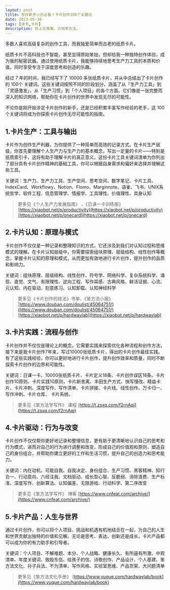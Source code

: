 ```yaml
---
layout: post
title: 写作新手小白必看！卡片创作100个关键词
date: 2023-05-30
tags: [读书,卡片]
description: 世上无难事，只怕笨方法。
---
```



多数人喜欢高级复杂的创作工具，而我独爱简单而古老的纸质卡片。

纸质卡片不高科技也不智能，甚至显得原始笨拙，但却给我一种独特创作体验，成为我的秘密武器。通过使用纸质卡片，我能够持续地思考生产力工具的本质和价值，同时享受专注于深度思考和创造的乐趣。

经过 7 年的时间，我已经写下了 10000 多张纸质卡片，并从中总结出了卡片创作的 100个 关键词。这些关键词按照不同的阶段划分，涵盖了从「生产力工具」到「灵感激发」，从「生产习惯」到「个人项目」的各个方面。它们像是一张完整而深入的知识网络，帮助你在卡片创作的世界中发现无尽的可能性。

不论你是刚开始涉足卡片创作的新手，还是已经积累丰富写作经验的老手，这 100 个关键词将成为你探索卡片创作无尽可能性的指南。

## 1.卡片生产：工具与输出

卡片作为创作生产利器，为你提供了一种简单而高效的记录方式。在卡片生产层级，你首先要理解个人生产力与生产力的基本概念，写出一定量的卡片——特别是纸质索引卡，这将有助于理解卡片的真正意义。这份卡片工具关键词清单为你列出了部分具有卡片创作精神的基础工具，你可以根据自身需求和偏好来选择并理解这些工具。

关键词：生产力、生产力工具、生产空间、思考空间、数字笔记、卡片工具、IndexCard、Workflowy、Notion、Flomo、Marginnote、语雀、飞书、UNIX系统哲学、软件工程、信息管理学、情报学、工具理性、价值理性、具身认知

> 更多见《个人生产力发展指南》 、《日课一卡训练册》
[https://xiaobot.net/p/productivity](https://xiaobot.net/p/productivity)
[https://xiaobot.net/p/onecard](https://xiaobot.net/p/onecard)

## 2.卡片认知：原理与模式

卡片创作不仅仅是一种记录和整理知识的方式，它还涉及到我们对认知过程和思维模式的理解。在卡片认知层级中，你需要探索组块原理、层级结构、线性创作等概念，掌握卡片认知的原理和模式，从而更加有效地进行卡片创作，提升创作的品质和影响力。

关键词：组块原理、层级结构、线性创作、符号学、网络科学、复杂系统科学、涌现、直觉、文气、有限理性、逆向工程、写作耳感、古典风格、鲜活证据、心流、元认知、内在驱动、刻意练习、认知卸载、认知神经科学

> 更多见《卡片创作的技法》书单、《笨方法小报》
[https://www.douban.com/doulist/45064751/](https://www.douban.com/doulist/45064751/)
[https://xiaobot.net/p/hardwaylab](https://xiaobot.net/p/hardwaylab)

## 3.卡片实践：流程与创作

卡片创作并不仅仅是理论上的概念，它需要实践来探索优化各种流程和创作方法，接下来是我卡片创作7年来，写过10000张纸质卡片，得出的卡片创作最佳实践。有了这些实践经验，你可以更好地进行卡片创作，提升创作效率和质量，同时不断探索卡片创作的边界和可能性。

关键词：日课一卡、10000张纸质卡片、卡片定义18条、卡片创作误区18条、卡片创作10原则、卡片实践10原则，卡片断舍离、丰田生产方式、快写慢改、精益卡片、卡片冲刺、深度写作、写作清单、卡片拼接、卡片线、线性创作、万卡归一、写作冲刺、卡片仓库、 卡片系统、
 
> 更多见《笨方法学写作》 课程
[https://t.zsxq.com/f2rnAqj](https://t.zsxq.com/f2rnAqj)


## 4.卡片驱动：行为与改变

卡片创作不仅仅帮你更好地记录和整理信息，更有助于更清晰地认识自己的思考和行为模式，进而对自己的行为进行调整和改变，形成自己的价值观和原则，塑造自己的身份组合，并帮助你建立更好的工作和生活习惯，提升自己的创造力和思考能力。

关键词：内在动机、可能自我、自我决定、身份组合、生产习惯、黑客精神、知行合一、行动意向、六经注我、文档驱动、成长型心智、反脆弱、消除浪费、生产标准、深度写作、创新算法、认知偏差、无限游戏、行动科学、第二序改变

> 更多见《笨方法学写作》 博客
[https://www.cnfeat.com/archive/](https://www.cnfeat.com/archive/)

## 5.卡片产品：人生与世界

通过卡片创作，你可以将个人项目、挑战和机遇有机地结合在一起，为自己的人生和世界贡献出独特的价值和见解。无论是思考、表达、创新还是成长，卡片产品都可以成为你的有力助手和引导者。

关键词：个人项目、不解难题、本分、个人战略、健康长久、有所逼有所激、中观清单、年度关键词、致股东信、给孩子的信、诗歌创作、产品设计、个人基建、笨方法文化、孙子兵法、不为清单、写作风格、实验室思维、产品货架、大问题清单

> 更多见《笨方法文化手册》 
[https://www.yuque.com/hardwaylab/book](https://www.yuque.com/hardwaylab/book)



